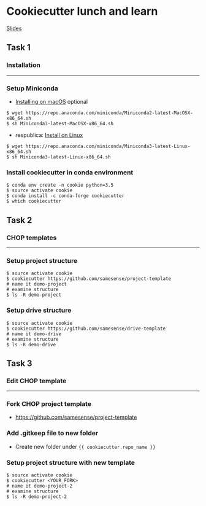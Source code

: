 # Cookiecutter lunch and learn

[Slides](../slides/ll/ll.md)

## Task 1
### Installation
---

### Setup Miniconda
* [Installing on macOS](https://conda.io/projects/conda/en/latest/user-guide/install/macos.html) optional
```
$ wget https://repo.anaconda.com/miniconda/Miniconda2-latest-MacOSX-x86_64.sh
$ sh Miniconda3-latest-MacOSX-x86_64.sh
```

* respublica: [Install on Linux](https://conda.io/projects/conda/en/latest/user-guide/install/linux.html)
```
$ wget https://repo.anaconda.com/miniconda/Miniconda3-latest-Linux-x86_64.sh
$ sh Miniconda3-latest-Linux-x86_64.sh
```

### Install cookiecutter in conda environment
```
$ conda env create -n cookie python=3.5
$ source activate cookie
$ conda install -c conda-forge cookiecutter
$ which cookiecutter
```

## Task 2
### CHOP templates
---

### Setup project structure
```
$ source activate cookie
$ cookiecutter https://github.com/samesense/project-template
# name it demo-project
# examine structure
$ ls -R demo-project
```

### Setup drive structure
```
$ source activate cookie
$ cookiecutter https://github.com/samesense/drive-template
# name it demo-drive
# examine structure
$ ls -R demo-drive
```

## Task 3
### Edit CHOP template
---

### Fork CHOP project template
* https://github.com/samesense/project-template

### Add .gitkeep file to new folder
* Create new folder under `{{ cookiecutter.repo_name }}`

### Setup project structure with new template
```
$ source activate cookie
$ cookiecutter <YOUR_FORK>
# name it demo-project-2
# examine structure
$ ls -R demo-project-2
```

